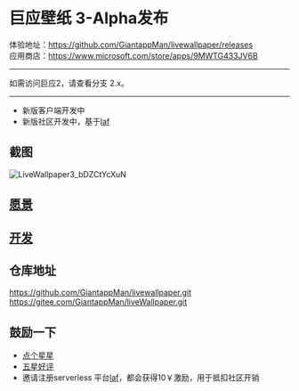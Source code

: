 # 巨应壁纸 3-Alpha发布 

体验地址：https://github.com/GiantappMan/livewallpaper/releases  
应用商店：https://www.microsoft.com/store/apps/9MWTG433JV6B

---

如需访问巨应2，请查看分支 2.x。

---

- 新版客户端开发中
- 新版社区开发中，基于[laf](https://laf.run/signup?code=y0pRFfG)  

## 截图  

![LiveWallpaper3_bDZCtYcXuN](https://github.com/GiantappMan/livewallpaper/assets/80653/85829a3b-9002-4d73-9474-5d22e3effbee) 

## [愿景](./docs/0.愿景.md)

## [开发](./docs/1.开发.md)

## 仓库地址

<https://github.com/GiantappMan/livewallpaper.git>  
<https://gitee.com/GiantappMan/liveWallpaper.git>  

## 鼓励一下

- [点个星星](https://github.com/GiantappMan/livewallpaper)  
- [五星好评](ms-windows-store://pdp/?productid=9MWTG433JV6B)  
- 邀请注册serverless 平台[laf](https://laf.run/signup?code=y0pRFfG)，都会获得10￥激励，用于抵扣社区开销  
